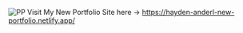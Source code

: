 ![PP](https://user-images.githubusercontent.com/72411024/109751593-0e4d6580-7b9c-11eb-9029-76e9e9eed99b.JPG)
Visit My New Portfolio Site here -> https://hayden-anderl-new-portfolio.netlify.app/
